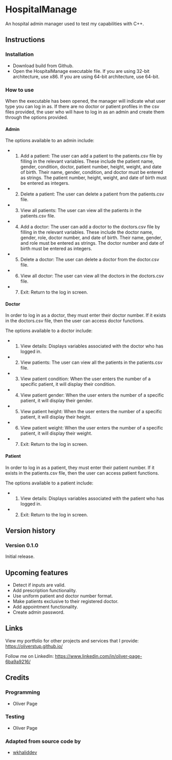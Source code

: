 # HospitalManage
An hospital admin manager used to test my capabilities with C++.

## Instructions

### Installation

- Download build from Github.
- Open the HospitalManage executable file. If you are using 32-bit architecture, use x86. If you are using 64-bit architecture, use 64-bit.

### How to use
When the executable has been opened, the manager will indicate what user type you can log in as. If there are no doctor or patient profiles in the csv files provided, the user who will have to log in as an admin and create them through the options provided.

#### Admin

The options available to an admin include:
- 1. Add a patient: The user can add a patient to the patients.csv file by filling in the relevant variables. These include the patient name, gender, condition, doctor, patient number, height, weight, and date of birth. Their name, gender, condition, and doctor must be entered as strings. The patient number, height, weight, and date of birth must be entered as integers.
- 2. Delete a patient: The user can delete a patient from the patients.csv file.
- 3. View all patients: The user can view all the patients in the patients.csv file.
- 4. Add a doctor: The user can add a doctor to the doctors.csv file by filling in the relevant variables. These include the doctor name, gender, role, doctor number, and date of birth. Their name, gender, and role must be entered as strings. The doctor number and date of birth must be entered as integers.
- 5. Delete a doctor: The user can delete a doctor from the doctor.csv file.
- 6. View all doctor: The user can view all the doctors in the doctors.csv file.
- 7. Exit: Return to the log in screen.
 
#### Doctor

In order to log in as a doctor, they must enter their doctor number. If it exists in the doctors.csv file, then the user can access doctor functions.

The options available to a doctor include:
- 1. View details: Displays variables associated with the doctor who has logged in.
- 2. View patients: The user can view all the patients in the patients.csv file.
- 3. View patient condition: When the user enters the number of a specific patient, it will display their condition.
- 4. View patient gender: When the user enters the number of a specific patient, it will display their gender.
- 5. View patient height: When the user enters the number of a specific patient, it will display their height. 
- 6. View patient weight: When the user enters the number of a specific patient, it will display their weight.
- 7. Exit: Return to the log in screen.
 
#### Patient

In order to log in as a patient, they must enter their patient number. If it exists in the patients.csv file, then the user can access patient functions.

The options available to a patient include:
- 1. View details: Displays variables associated with the patient who has logged in.
- 2. Exit: Return to the log in screen.
   
## Version history 

### Version 0.1.0

Initial release.

## Upcoming features

- Detect if inputs are valid.
- Add prescription functionality.
- Use uniform patient and doctor number format.
- Make patients exclusive to their registered doctor.
- Add appointment functionality.
- Create admin password.

## Links

View my portfolio for other projects and services that I provide: https://oliverstup.github.io/

Follow me on LinkedIn: https://www.linkedin.com/in/oliver-page-6ba9a9216/

## Credits

### Programming
- Oliver Page

### Testing
- Oliver Page

### Adapted from source code by
- [wkhaliddev](https://github.com/wkhaliddev/Bank-Management/tree/master)
